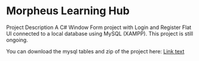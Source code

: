 # Morpheus Learning Hub

Project Description
A C# Window Form project with Login and Register Flat UI connected to a local database using MySQL (XAMPP). This project is still ongoing.

You can download the mysql tables and zip of the project here:
[Link text]([https://www.example.com](https://drive.google.com/drive/folders/1NKbE1nTZvkuCsJnlPmUH8Kp7eqCd661K?usp=sharing)https://drive.google.com/drive/folders/1NKbE1nTZvkuCsJnlPmUH8Kp7eqCd661K?usp=sharing)
